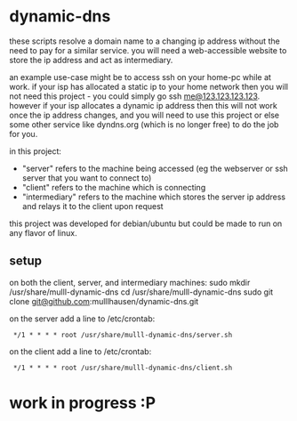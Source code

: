 dynamic-dns
===========

these scripts resolve a domain name to a changing ip address without the need
to pay for a similar service. you will need a web-accessible website to store
the ip address and act as intermediary.

an example use-case might be to access ssh on your home-pc while at work. if
your isp has allocated a static ip to your home network then you will not need
this project - you could simply go ssh me@123.123.123.123. however if your isp
allocates a dynamic ip address then this will not work once the ip address
changes, and you will need to use this project or else some other service like
dyndns.org (which is no longer free) to do the job for you.

in this project:
- "server" refers to the machine being accessed (eg the webserver or ssh server
that you want to connect to)
- "client" refers to the machine which is connecting
- "intermediary" refers to the machine which stores the server ip address and
relays it to the client upon request


this project was developed for debian/ubuntu but could be made to run on any
flavor of linux.


setup
----------

on both the client, server, and intermediary machines:
     sudo mkdir /usr/share/mulll-dynamic-dns
     cd /usr/share/mulll-dynamic-dns
     sudo git clone git@github.com:mulllhausen/dynamic-dns.git

on the server add a line to /etc/crontab:

     */1 * * * * root /usr/share/mulll-dynamic-dns/server.sh

on the client add a line to /etc/crontab:

     */1 * * * * root /usr/share/mulll-dynamic-dns/client.sh

work in progress :P
===========
